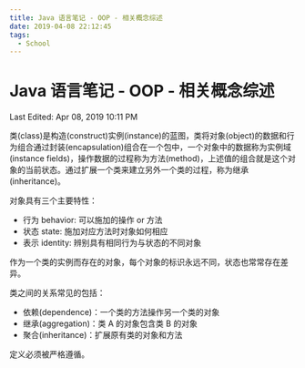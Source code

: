 ```yaml
---
title: Java 语言笔记 - OOP - 相关概念综述
date: 2019-04-08 22:12:45
tags:
  - School
---
```


# Java 语言笔记 - OOP - 相关概念综述

Last Edited: Apr 08, 2019 10:11 PM

类(class)是构造(construct)实例(instance)的蓝图，类将对象(object)的数据和行为组合通过封装(encapsulation)组合在一个包中，一个对象中的数据称为实例域(instance fields)，操作数据的过程称为方法(method)，上述值的组合就是这个对象的当前状态。通过扩展一个类来建立另外一个类的过程，称为继承(inheritance)。

对象具有三个主要特性：

- 行为 behavior: 可以施加的操作 or 方法
- 状态 state: 施加对应方法时对象如何相应
- 表示 identity: 辨别具有相同行为与状态的不同对象

作为一个类的实例而存在的对象，每个对象的标识永远不同，状态也常常存在差异。

类之间的关系常见的包括：

- 依赖(dependence)：一个类的方法操作另一个类的对象
- 继承(aggregation)：类 A 的对象包含类 B 的对象
- 聚合(inheritance)：扩展原有类的对象和方法

定义必须被严格遵循。

